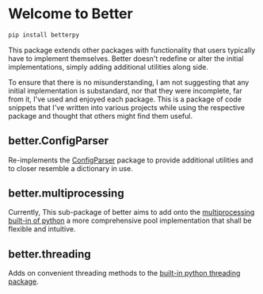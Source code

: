 # Welcome to Better

```bash
pip install betterpy
```

This package extends other packages with functionality that users typically have to implement themselves. Better doesn't redefine or alter the initial implementations, simply adding additional utilities along side.

To ensure that there is no misunderstanding, I am not suggesting that any initial implementation is substandard, nor that they were incomplete, far from it, I've used and enjoyed each package. This is a package of code snippets that I've written into various projects while using the respective package and thought that others might find them useful.

## better.ConfigParser

Re-implements the [ConfigParser](https://docs.python.org/3/library/configparser.html) package to provide additional utilities and to closer resemble a dictionary in use.

## better.multiprocessing

Currently, This sub-package of better aims to add onto the [multiprocessing built-in of python](https://docs.python.org/3.4/library/multiprocessing.html) a more comprehensive pool implementation that shall be flexible and intuitive.

## better.threading

Adds on convenient threading methods to the [built-in python threading package](https://docs.python.org/3.7/library/threading.html).

